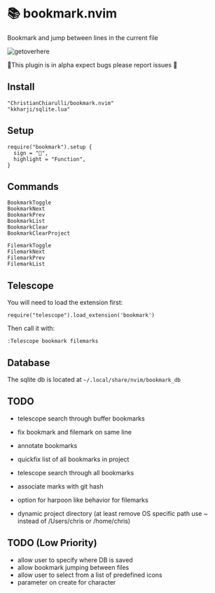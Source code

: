 # 📚 bookmark.nvim
Bookmark and jump between lines in the current file

![getoverhere](https://user-images.githubusercontent.com/29136904/239709111-a29a2340-0272-4858-83f4-84aad250d9d1.png)

🚧This plugin is in alpha expect bugs please report issues 🚧

## Install

```
"ChristianChiarulli/bookmark.nvim"
"kkharji/sqlite.lua"
```

## Setup

```
require("bookmark").setup {
  sign = "",
  highlight = "Function",
}
```

## Commands

```
BookmarkToggle
BookmarkNext
BookmarkPrev
BookmarkList
BookmarkClear
BookmarkClearProject

FilemarkToggle
FilemarkNext
FilemarkPrev
FilemarkList
```

## Telescope

You will need to load the extension first:

```
require("telescope").load_extension('bookmark')
```

Then call it with:

```
:Telescope bookmark filemarks
```

## Database

The sqlite db is located at `~/.local/share/nvim/bookmark_db`

## TODO

- telescope search through buffer bookmarks

- fix bookmark and filemark on same line

- annotate bookmarks

- quickfix list of all bookmarks in project
- telescope search through all bookmarks

- associate marks with git hash

- option for harpoon like behavior for filemarks
- dynamic project directory (at least remove OS specific path use ~ instead of /Users/chris or /home/chris)

## TODO (Low Priority)

- allow user to specify where DB is saved
- allow bookmark jumping between files
- allow user to select from a list of predefined icons
- parameter on create for character
